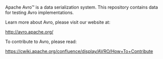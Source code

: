 Apache Avro™ is a data serialization system. This repository contains data for testing Avro implementations.

Learn more about Avro, please visit our website at:

  http://avro.apache.org/

To contribute to Avro, please read:

  https://cwiki.apache.org/confluence/display/AVRO/How+To+Contribute
